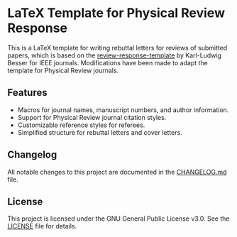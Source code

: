 # LaTeX Template for Physical Review Response

This is a LaTeX template for writing rebuttal letters for reviews of submitted papers, which is based on the [review-response-template](https://github.com/klb2/review-response-template) by Karl-Ludwig Besser for IEEE journals. Modifications have been made to adapt the template for Physical Review journals. 

## Features

- Macros for journal names, manuscript numbers, and author information.
- Support for Physical Review journal citation styles.
- Customizable reference styles for referees.
- Simplified structure for rebuttal letters and cover letters.

## Changelog

All notable changes to this project are documented in the [CHANGELOG.md](CHANGELOG.md) file.

## License

This project is licensed under the GNU General Public License v3.0. See the [LICENSE](LICENSE) file for details.